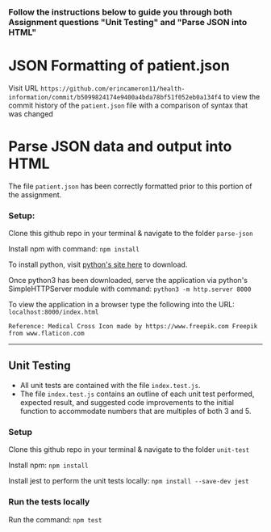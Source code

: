 ### Follow the instructions below to guide you through both Assignment questions "Unit Testing" and "Parse JSON into HTML"

# JSON Formatting of patient.json
Visit URL `https://github.com/erincameron11/health-information/commit/b5099824174e9400a4bda78bf51f052eb0a134f4` to view the commit history of the `patient.json` file with a comparison of syntax that was changed

# Parse JSON data and output into HTML
The file `patient.json` has been correctly formatted prior to this portion of the assignment.

### Setup:
Clone this github repo in your terminal & navigate to the folder `parse-json`

Install npm with command: `npm install`

To install python, visit <a href="https://www.python.org/downloads/">python's site here</a> to download.

Once python3 has been downloaded, serve the application via python's SimpleHTTPServer module with command: `python3 -m http.server 8000`

To view the application in a browser type the following into the URL: `localhost:8000/index.html`

    Reference: Medical Cross Icon made by https://www.freepik.com Freepik from www.flaticon.com

---

## Unit Testing
* All unit tests are contained with the file `index.test.js`.
* The file `index.test.js` contains an outline of each unit test performed, expected result, and suggested code improvements to the initial function to accommodate numbers that are multiples of both 3 and 5.

### Setup
Clone this github repo in your terminal & navigate to the folder `unit-test`

Install npm: `npm install`

Install jest to perform the unit tests locally: `npm install --save-dev jest`

### Run the tests locally
Run the command: `npm test`